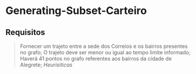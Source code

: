 # Generating-Subset-Carteiro

## Requisitos
> Fornecer um trajeto entre a sede dos Correios e os bairros presentes no grafo;
> O trajeto deve ser menor ou igual ao tempo limite informado;
> Haverá 41 pontos no grafo referentes aos bairros da cidade de Alegrete;
> _Heurisiticas_
